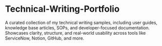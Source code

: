 # Technical-Writing-Portfolio
A curated collection of my technical writing samples, including user guides, knowledge base articles, SOPs, and developer-focused documentation. Showcases clarity, structure, and real-world usability across tools like ServiceNow, Notion, GitHub, and more.
